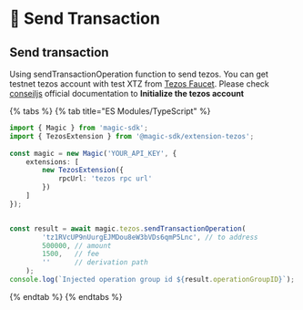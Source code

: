 # 💸 Send Transaction

## Send transaction

Using sendTransactionOperation function to send tezos. You can get testnet tezos account with test XTZ from [Tezos Faucet](https://faucet.tzalpha.net/). Please check [conseiljs](https://cryptonomic.github.io/ConseilJS/#/) official documentation to **Initialize the tezos account**

{% tabs %}
{% tab title="ES Modules/TypeScript" %}
```typescript
import { Magic } from 'magic-sdk';
import { TezosExtension } from '@magic-sdk/extension-tezos';
 
const magic = new Magic('YOUR_API_KEY', {
    extensions: [
        new TezosExtension({
            rpcUrl: 'tezos rpc url'
        })
    ]
});


const result = await magic.tezos.sendTransactionOperation(
        'tz1RVcUP9nUurgEJMDou8eW3bVDs6qmP5Lnc', // to address
        500000, // amount
        1500,   // fee
        ''      // derivation path
    );
console.log(`Injected operation group id ${result.operationGroupID}`);
```
{% endtab %}
{% endtabs %}


